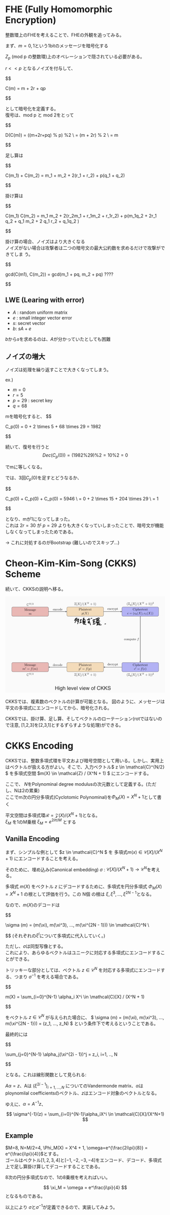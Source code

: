 # FHE (Fully Homomorphic Encryption)
整数環上のFHEを考えることで、FHEの外観を追ってみる。  

まず、$m = {0, 1}$という1bitのメッセージを暗号化する

$Z_p$ (mod p の整数環)上のオペレーションで隠されている必要がある。

$r << p$ となるノイズを付与して、

$$

C(m) = m + 2r + qp

$$

として暗号化を定義する。  
復号は、mod p と mod 2をとって

$$

D(C(m)) =  ((m+2r+pq) \% p) \%2 \\
  = (m + 2r) \% 2 \\
  = m

$$

足し算は

$$

C(m_1) + C(m_2) = m_1 + m_2 + 2(r_1 + r_2) + p(q_1 + q_2)

$$

掛け算は

$$

C(m_1) C(m_2) = m_1 m_2 + 2(r_2m_1 + r_1m_2 + r_1r_2) + p(m_1q_2 + 2r_1 q_2 + q_1 m_2 + 2 q_1 r_2 + q_1q_2 )

$$

掛け算の場合、ノイズはより大きくなる  
ノイズがない場合は攻撃者は二つの暗号文の最大公約数を求めるだけで攻撃ができてしま
う。  

$$ 

gcd(C(m1), C(m_2)) = gcd(m_1 + pq, m_2 + pq) ????

$$

## LWE (Learing with error)
- $A$ : random uniform matrix  
- $e$ : small integer vector error
- $s$: secret vector
- $b$: $s A + e$

$b$から$s$を求めるのは、$A$が分かっていたとしても困難  

## ノイズの増大
ノイズは処理を繰り返すことで大きくなってしまう。  

ex.)
- $m = 0$
- $r = 5$
- $p = 29$ : secret key
- $q = 68$

mを暗号化すると、
$$

C_p(0) = 0 + 2 \times 5 + 68 \times 29
= 1982

$$

続いて、復号を行うと
$$
Dec(C_p(0)) = (1982 \% 29 )\%2 = 10 \% 2 = 0
$$

でmに等しくなる。  

では、3回$C_p(0)$を足すとどうなるか、

$$

C_p(0) + C_p(0) + C_p(0) = 5946 \\
 = 0 + 2 \times 15 + 204 \times 29  \\
 = 1

$$

となり、mが1になってしまった。  
これは $2r = 30$ が $p = 29$ よりも大きくなっていしまったことで、暗号文が機能しなくなってしまったためである。

$\rightarrow$ これに対処するのがBootstrap (難しいのでスキップ...)


# Cheon-Kim-Kim-Song (CKKS) Scheme 

続いて、CKKSの説明へ移る。


![view_of_ckks](./view_of_ckks.jpeg)

CKKSでは、複素数のベクトルの計算が可能となる。  図のように、メッセージは平文の多項式にエンコードしてから、暗号化される。  

CKKSでは、掛け算、足し算、そしてベクトルのローテーション(rotではないので注意, [1,2,3]を[2,3,1]とするずらすような処理)ができる。  


# CKKS Encoding
CKKSでは、整数多項式環を平文および暗号空間として用いる。しかし、実用上はベクトルが扱える方がよい。そこで、入力ベクトル$ z \in \mathcal{C}^{N/2} $ を多項式空間 $m(X) \in \mathcal{Z} / (X^N + 1) $ にエンコードする。  

ここで、
$N$をPolynominal degree modulusの次元数として定義する。(ただし、Nは2の累乗)  
ここでm次の円分多項式(Cyclotomic Polynominal)を$\Phi_M (X) = X^N + 1$として書く  

平文空間は多項式環$\mathcal{R} = \mathcal{Z}(X) / (X^N + 1)$となる。  
 $\xi_M$ を1のM乗根 $\xi_M = e^{2i\pi/M}$
とする

## Vanilla Encoding
まず、シンプルな例として 
$z \in \mathcal{C}^N $  を 多項式$m(x) \in \mathcal{C}[X] / (X^N + 1)$ にエンコードすることを考える。  

そのために、埋め込み(Canonical embedding) $\sigma$ : $\mathcal{C}[X] / (X^N + 1) \rightarrow \mathcal{C}^N$を考える。  

多項式 $m(X)$ をベクトル $z$ にデコードするために、多項式を円分多項式 $\Phi_M(X) = X^N + 1$ の根として評価を行う。この N個 の根は $\xi, \xi^3, ..., \xi^{2N-1}$となる。  

なので、$m(X)$のデコードは  

$$

\sigma (m) = (m(\xi), m(\xi^3), ..., m(\xi^{2N - 1})) \in \mathcal{C}^N \\

$$
(それぞれの$\xi^i$について多項式に代入していく。)

ただし、$\sigma$は同型写像とする。  
これにより、あらゆるベクトルはユニークに対応する多項式にエンコードすることができる。

トリッキーな部分としては、ベクトル $z \in \mathcal{C}^N$ を対応する多項式にエンコードする、つまり $\sigma ^ {-1}$ を考える場合である。  

$$

m(X) = \sum_{i=0}^{N-1} \alpha_i X^i \in \mathcal{C}[X] / (X^N + 1)

$$

をベクトル $z \in \mathcal{C}^N$ が与えられた場合に、 $ \sigma (m) = (m(\xi), m(\xi^3), ..., m(\xi^{2N - 1})) = (z_1, ..., z_N) $ という条件下で考えるということである。

最終的には

$$

\sum_{j=0}^{N-1} \alpha_j(\xi^{2i - 1})^j = z_i, i=1, .., N

$$

となる。これは線形関数として見られる:

$A\alpha = z$、Aは $(\xi^{2i-1})_{i=1,...,N}$ についてのVandermonde matrix、$\alpha$はploynomilal coefficientsのベクトル、$z$はエンコード対象のベクトルとなる。  

ゆえに、$\alpha = A^{-1}z$、

$$
\sigma^{-1}(z) = \sum_{i=0}^{N-1}\alpha_iX^i \in \mathcal{C}[X]/(X^N+1)
$$

## Example
$M=8, N=M/2=4, \Phi_M(X) = X^4 + 1, \omega=e^{\frac{2i\pi}{8}} = e^{\frac{i\pi}{4}}$とする。  
ゴールはベクトル$[1, 2, 3, 4]$と$[-1, -2, -3, -4]$をエンコード、デコード、多項式上で足し算掛け算してデコードすることである。  

8次の円分多項式なので、1の8乗根を考えればいい。

$$
\xi_M = \omega = e^\frac{i\pi}{4}
$$
となるものである。

以上により $\sigma$と$\sigma^{-1}$が定義できるので、実装してみよう。



```

```




